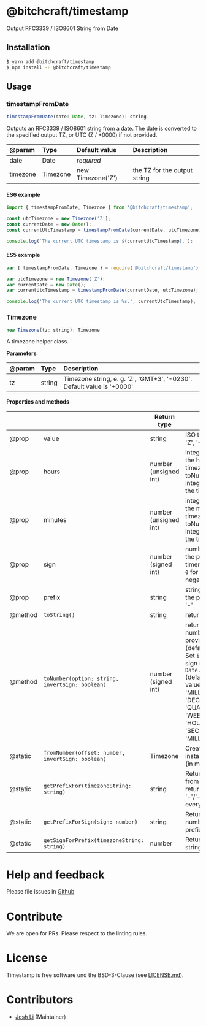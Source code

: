 # @bitchcraft/timestamp

Output RFC3339 / ISO8601 String from Date

## Installation

```sh
$ yarn add @bitchcraft/timestamp
$ npm install -P @bitchcraft/timestamp
```

## Usage

### timestampFromDate

```js
timestampFromDate(date: Date, tz: Timezone): string
```

Outputs an RFC3339 / ISO8601 string from a date. The date is converted to the specified output TZ, or UTC (Z / +0000) if not provided.

| @param   | Type     | Default value     | Description                  |
|:-------- |:-------- |:----------------- |:---------------------------- |
| date     | Date     | *required*        |                              |
| timezone | Timezone | new Timezone('Z') | the TZ for the output string |


#### ES6 example

```js
import { timestampFromDate, Timezone } from '@bitchcraft/timestamp';

const utcTimezone = new Timezone('Z');
const currentDate = new Date();
const currentUtcTimestamp = timestampFromDate(currentDate, utcTimezone);

console.log(`The current UTC timestamp is ${currentUtcTimestamp}.`);
```

#### ES5 example

```js
var { timestampFromDate, Timezone } = require('@bitchcraft/timestamp');

var utcTimezone = new Timezone('Z');
var currentDate = new Date();
var currentUtcTimestamp = timestampFromDate(currentDate, utcTimezone);

console.log('The current UTC timestamp is %s.', currentUtcTimestamp);
```

### Timezone

```js
new Timezone(tz: string): Timezone
```

A timezone helper class.

**Parameters**

| @param | Type   | Description                                                            |
|:------ |:------ |:---------------------------------------------------------------------- |
| tz     | string | Timezone string, e. g. 'Z', 'GMT+3', '-0230'. Default value is '+0000' |

**Properties and methods**

|         |                                                   | Return type           | Description                                                                                                                                                                                                                                                                                                                                             |
| ------- | ------------------------------------------------- | --------------------- | ------------------------------------------------------------------------------------------------------------------------------------------------------------------------------------------------------------------------------------------------------------------------------------------------------------------------------------------------------- |
| @prop   | value                                             | string                | ISO timezone string, e. g. 'Z', '+0800', '-1130'                                                                                                                                                                                                                                                                                                        |
| @prop   | hours                                             | number (unsigned int) | integer representation of the hours part of the timezone. See toNumber() to get an integer representation of the timezone.                                                                                                                                                                                                                              |
| @prop   | minutes                                           | number (unsigned int) | integer representation of the minutes part of the timezone. See toNumber() to get an integer representation of the timezone.                                                                                                                                                                                                                            |
| @prop   | sign                                              | number (signed int)   | number representation of the prefix of the timenzone. `1` for positive, `0` for UTC and `-1` for negative timezone offset.                                                                                                                                                                                                                              |
| @prop   | prefix                                            | string                | string represenationg of the prefix, e. g. '+', 'Z' or '-'                                                                                                                                                                                                                                                                                              |
| @method | `toString()`                                      | string                | returns value                                                                                                                                                                                                                                                                                                                                           |
| @method | `toNumber(option: string, invertSign: boolean)`   | number (signed int)   | returns value as a number. The scale is provided in `option` (defaults to 'MINUTES'). Set `invertSign` to true for sign symmetry with `Date.getTimezoneOffset()` (defaults to false). Valid values for `option` are: 'MILLENIA', 'CENTURIES', 'DECADES', 'YEARS', 'QUARTERS', 'MONTHS', 'WEEKS', 'DAYS', 'HOURS', 'MINUTES', 'SECONDS', 'MILLISECONDS'. |
| @static | `fromNumber(offset: number, invertSign: boolean)` | Timezone              | Create a timezone instance from a number (in minutes)                                                                                                                                                                                                                                                                                                   |
| @static | `getPrefixFor(timezoneString: string)`            | string                | Return cleaned prefix from timezone string. returns '+' for '+', '-' for '-'/'–'/'—' and 'Z' for everything else                                                                                                                                                                                                                                        |
| @static | `getPrefixForSign(sign: number)`                  | string                | Return string prefix for number. See @prop prefix                                                                                                                                                                                                                                                                                                       |
| @static | `getSignForPrefix(timezoneString: string)`        | number                | Return number sign for string. See @prop sign                                                                                                                                                                                                                                                                                                           |

# Help and feedback

Please file issues in [Github](https://github.com/bitchcraft/timestamp/issues)

# Contribute

We are open for PRs. Please respect to the linting rules.

# License

Timestamp is free software und the BSD-3-Clause (see [LICENSE.md](./LICENSE.md)).

# Contributors

- [Josh Li](https://github.com/maddrag0n) (Maintainer)
